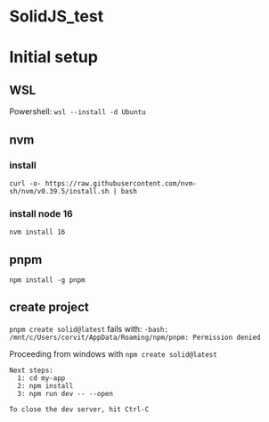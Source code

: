 # SolidJS_test

# Initial setup
## WSL
Powershell:
`wsl --install -d Ubuntu`

## nvm
### install
`curl -o- https://raw.githubusercontent.com/nvm-sh/nvm/v0.39.5/install.sh | bash`

### install node 16
`nvm install 16`

## pnpm
`npm install -g pnpm`

## create project
`pnpm create solid@latest`
fails with:
`-bash: /mnt/c/Users/corvit/AppData/Roaming/npm/pnpm: Permission denied`

Proceeding from windows with 
`npm create solid@latest`

```
Next steps:
  1: cd my-app
  2: npm install
  3: npm run dev -- --open

To close the dev server, hit Ctrl-C
```


